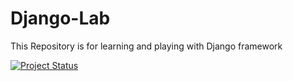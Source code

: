 Django-Lab
===========

This Repository is for learning and playing with Django framework

[![Project Status](https://github.com/liornoy/Django-Lab/actions/workflows/badge.svg)](https://github.com/liornoy/Django-Lab/actions/workflows)

